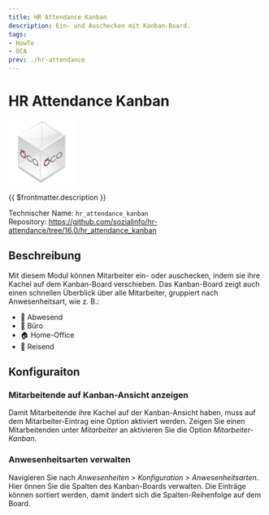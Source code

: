 ```yaml
---
title: HR Attendance Kanban
description: Ein- und Auschecken mit Kanban-Board.
tags:
- HowTo
- OCA
prev: ./hr-attendance
---
```

# HR Attendance Kanban
![icon_oca_app](attachments/icon_oca_app.png)

{{ $frontmatter.description }}

Technischer Name: `hr_attendance_kanban`\
Repository: <https://github.com/sozialinfo/hr-attendance/tree/16.0/hr_attendance_kanban>

## Beschreibung

Mit diesem Modul können Mitarbeiter ein- oder auschecken, indem sie ihre Kachel auf dem Kanban-Board verschieben. Das Kanban-Board zeigt auch einen schnellen Überblick über alle Mitarbeiter, gruppiert nach Anwesenheitsart, wie z. B.:

* 👋 Abwesend
* 🏢 Büro
* 🏠 Home-Office
* 🚋 Reisend

## Konfiguraiton

### Mitarbeitende auf Kanban-Ansicht anzeigen

Damit Mitarbeitende ihre Kachel auf der Kanban-Ansicht haben, muss auf dem Mitarbeiter-Eintrag eine Option aktiviert werden. Zeigen Sie einen Mitarbeitenden unter *Mitarbeiter* an aktivieren Sie die Option *Mitarbeiter-Kanban*.

### Anwesenheitsarten verwalten

Navigieren Sie nach *Anwesenheiten > Konfiguration > Anwesenheitsarten*. Hier önnen Sie die Spalten des Kanban-Boards verwalten. Die Einträge können sortiert werden, damit ändert sich die Spalten-Reihenfolge auf dem Board.